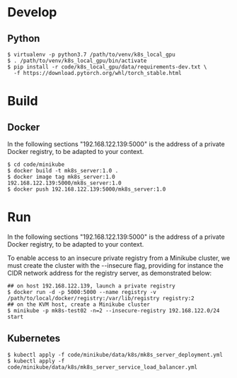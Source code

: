 # Develop

## Python

    $ virtualenv -p python3.7 /path/to/venv/k8s_local_gpu
    $ . /path/to/venv/k8s_local_gpu/bin/activate
    $ pip install -r code/k8s_local_gpu/data/requirements-dev.txt \
      -f https://download.pytorch.org/whl/torch_stable.html

# Build

## Docker

In the following sections "192.168.122.139:5000" is the address of a private Docker registry,
to be adapted to your context.

    $ cd code/minikube
    $ docker build -t mk8s_server:1.0 .
    $ docker image tag mk8s_server:1.0 192.168.122.139:5000/mk8s_server:1.0
    $ docker push 192.168.122.139:5000/mk8s_server:1.0

# Run

In the following sections "192.168.122.139:5000" is the address of a private Docker registry,
to be adapted to your context.

To enable access to an insecure private registry from a Minikube cluster,
we must create the cluster with the --insecure flag,
providing for instance the CIDR network address for the registry server,
as demonstrated below:

    ## on host 192.168.122.139, launch a private registry
    $ docker run -d -p 5000:5000 --name registry -v /path/to/local/docker/registry:/var/lib/registry registry:2
    ## on the KVM host, create a Minikube cluster
    $ minikube -p mk8s-test02 -n=2 --insecure-registry 192.168.122.0/24 start

## Kubernetes

    $ kubectl apply -f code/minikube/data/k8s/mk8s_server_deployment.yml
    $ kubectl apply -f code/minikube/data/k8s/mk8s_server_service_load_balancer.yml

